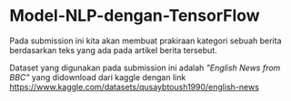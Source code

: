 # Model-NLP-dengan-TensorFlow
Pada submission ini kita akan membuat prakiraan kategori sebuah berita berdasarkan teks yang ada pada artikel berita tersebut.


Dataset yang digunakan pada submission ini adalah *"English News from BBC"* yang didownload dari kaggle dengan link https://www.kaggle.com/datasets/qusaybtoush1990/english-news
